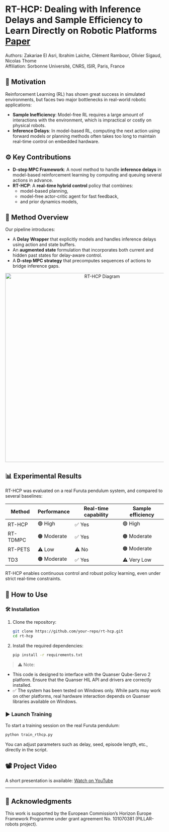 # RT-HCP: Dealing with Inference Delays and Sample Efficiency to Learn Directly on Robotic Platforms [Paper](https://arxiv.org/abs/2509.06714)

Authors: Zakariae El Asri, Ibrahim Laiche, Clément Rambour, Olivier Sigaud, Nicolas Thome  
Affiliation: Sorbonne Université, CNRS, ISIR, Paris, France  

## 🧠 Motivation

Reinforcement Learning (RL) has shown great success in simulated environments, but faces two major bottlenecks in real-world robotic applications:

- **Sample Inefficiency**: Model-free RL requires a large amount of interactions with the environment, which is impractical or costly on physical robots.
- **Inference Delays**: In model-based RL, computing the next action using forward models or planning methods often takes too long to maintain real-time control on embedded hardware.

## ⚙️ Key Contributions

- **D-step MPC Framework**: A novel method to handle **inference delays** in model-based reinforcement learning by computing and queuing several actions in advance.
- **RT-HCP**: A **real-time hybrid control** policy that combines:
  - model-based planning,
  - model-free actor-critic agent for fast feedback,
  - and prior dynamics models,


## 📐 Method Overview

Our pipeline introduces:
- A **Delay Wrapper** that explicitly models and handles inference delays using action and state buffers.
- An **augmented state** formulation that incorporates both current and hidden past states for delay-aware control.
- A **D-step MPC strategy** that precomputes sequences of actions to bridge inference gaps.

<p align="center">
  <img src="media/RTHCP_method.gif" alt="RT-HCP Diagram" width="600"/>
</p>

## 📊 Experimental Results

RT-HCP was evaluated on a real Furuta pendulum system, and compared to several baselines:

| Method     | Performance | Real-time capability | Sample efficiency| 
|------------|-------------|----------------------|------------------|
| RT-HCP     | 🟢 High     | ✅ Yes                | 🟢 High          |
| RT-TDMPC   | 🟠 Moderate | ✅ Yes                | 🟠 Moderate      |
| RT-PETS    | ⚠️ Low      | ⚠️ No                 | 🟠 Moderate      |
| TD3        | 🟠 Moderate | ✅ Yes                | ⚠️ Very Low      |

RT-HCP enables continuous control and robust policy learning, even under strict real-time constraints.

## 🚀 How to Use

### 🛠 Installation

1. Clone the repository:
   ```bash
   git clone https://github.com/your-repo/rt-hcp.git
   cd rt-hcp

2. Install the required dependencies:
   ```bash
   pip install -r requirements.txt
   ```

> ⚠️ Note:
- This code is designed to interface with the Quanser Qube-Servo 2 platform. Ensure that the Quanser HIL API and drivers are correctly installed.
- ✅ The system has been tested on Windows only. While parts may work on other platforms, real hardware interaction depends on Quanser libraries available on Windows.

### ▶️ Launch Training

To start a training session on the real Furuta pendulum:
```bash
python train_rthcp.py
```

You can adjust parameters such as delay, seed, episode length, etc., directly in the script.

## 📽 Project Video

A short presentation is available: [Watch on YouTube](https://youtu.be/Janb7beQVwk) 

---

## 🤖 Acknowledgments

This work is supported by the European Commission’s Horizon Europe Framework Programme under grant agreement No. 101070381 (PILLAR-robots project).
